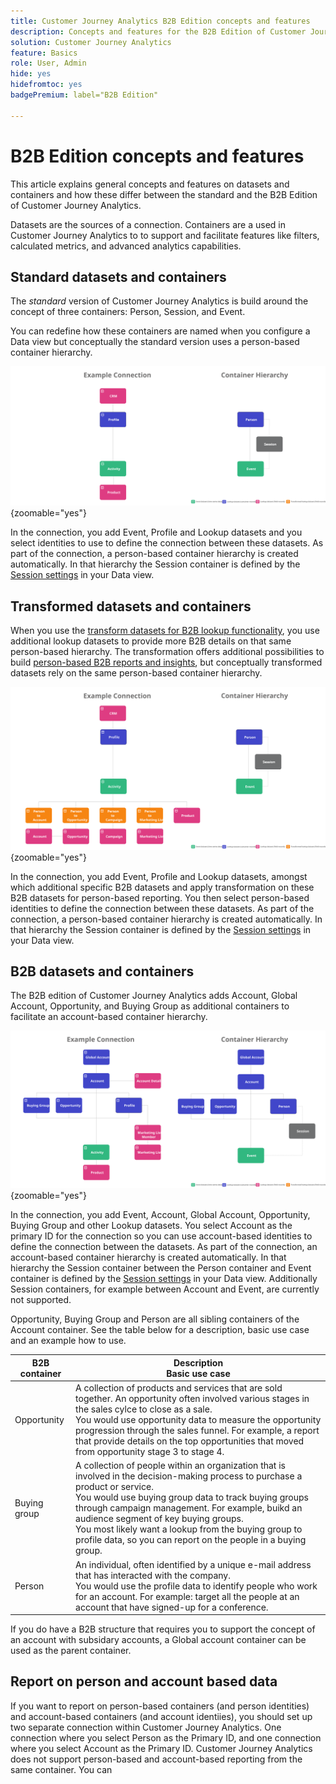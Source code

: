 ```yaml
---
title: Customer Journey Analytics B2B Edition concepts and features
description: Concepts and features for the B2B Edition of Customer Journey Analytics.
solution: Customer Journey Analytics
feature: Basics
role: User, Admin
hide: yes
hidefromtoc: yes
badgePremium: label="B2B Edition"

---
```

# B2B Edition concepts and features

This article explains general concepts and features on datasets and containers and how these differ between the standard and the B2B Edition of Customer Journey Analytics.

Datasets are the sources of a connection. Containers are a used in Customer Journey Analytics to to support and facilitate features like filters, calculated metrics, and advanced analytics capabilities.


## Standard datasets and containers

The *standard* version of Customer Journey Analytics is build around the concept of three containers: Person, Session, and Event.

You can redefine how these containers are named when you configure a Data view but conceptually the standard version uses a person-based container hierarchy.

![B2C](assets/b2c.svg){zoomable="yes"}

In the connection, you add Event, Profile and Lookup datasets and you select identities to use to define the connection between these datasets. As part of the connection, a person-based container hierarchy is created automatically. In that hierarchy the Session container is defined by the [Session settings](/help/data-views/session-settings.md) in your Data view.


## Transformed datasets and containers

When you use the [transform datasets for B2B lookup functionality](/help/connections/transform-datasets-b2b-lookups.md), you use additional lookup datasets to provide more B2B details on that same person-based hierarchy. The transformation offers additional possibilities to build [person-based B2B reports and insights](/help/use-cases/b2b/example.md), but conceptually transformed datasets rely on the same person-based container hierarchy.

![B2C transformed](assets/b2c-transformed.svg){zoomable="yes"}

In the connection, you add Event, Profile and Lookup datasets, amongst which additional specific B2B datasets and apply transformation on these B2B datasets for person-based reporting. You then select person-based identities to define the connection between these datasets. As part of the connection, a person-based container hierarchy is created automatically. In that hierarchy the Session container is defined by the [Session settings](/help/data-views/session-settings.md) in your Data view.

## B2B datasets and containers

The B2B edition of Customer Journey Analytics adds Account, Global Account, Opportunity, and Buying Group as additional containers to facilitate an account-based container hierarchy.

![B2B](assets/b2b.svg){zoomable="yes"}

In the connection, you add Event, Account, Global Account, Opportunity, Buying Group and other Lookup datasets. You select Account as the primary ID for the connection so you can use account-based identities to define the connection between the datasets. As part of the connection, an account-based container hierarchy is created automatically. In that hierarchy the Session container between the Person container and Event container is defined by the [Session settings](/help/data-views/session-settings.md) in your Data view. Additionally Session containers, for example between Account and Event, are currently not supported.

Opportunity, Buying Group and Person are all sibling containers of the Account container. See the table below for a description, basic use case and an example how to use.

| B2B container | Description<br/>Basic use case |
|---|---|
| Opportunity | A collection of products and services that are sold together. An opportunity often involved various stages in the sales cylce to close as a sale.<br>You would use opportunity data to measure the opportunity progression through the sales funnel. For example, a report that provide details on the top opportunities that moved from opportunity stage 3 to stage 4. |
| Buying group | A collection of people within an organization that is involved in the decision-making process to purchase a product or service. <br/>You would use buying group data to track buying groups through campaign management. For example, buikd an audience segment of key buying groups.<br/> You most likely want a lookup from the buying group to profile data, so you can report on the people in a buying group. |
| Person | An individual, often identified by a unique e-mail address that has interacted with the company. <br/>You would use the profile data to identify people who work for an account. For example: target all the people at an account that have signed-up for a conference. |

If you do have a B2B structure that requires you to support the concept of an account with subsidary accounts, a Global account container can be used as the parent container.


## Report on person and account based data

If you want to report on person-based containers (and person identities) and account-based containers (and account identiies), you should set up two separate connection within Customer Journey Analytics. One connection where you select Person as the Primary ID, and one connection where you select Account as the Primary ID. Customer Journey Analytics does not support person-based and account-based reporting from the same container. You can 

<!--

## Structure datasets

### Account

* account_id
* business_unit
* global_account_id
* location


### Global account

* global_account_id
* headquarters
* industry
* organization_name


### Buying group

* global_account_id
* purchase_category
* account_id
* decision_maker
* buying_group_id


### Opportunity

* global_account_id
* revenue_potential
* account_id
* opportunity_id
* sales_stage


### Profile

* global_account_id
* full_name
* job_title
* person_id
* department
* account_id


### Event

* global_account_id
* event_outcome
* person_id
* event_description
* event_durations
* account_id
* opportunity_id
* buying_group_id

-->